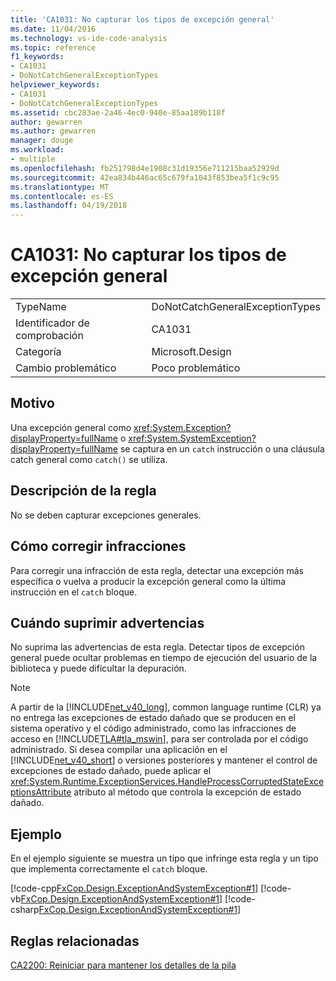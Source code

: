 ```yaml
---
title: 'CA1031: No capturar los tipos de excepción general'
ms.date: 11/04/2016
ms.technology: vs-ide-code-analysis
ms.topic: reference
f1_keywords:
- CA1031
- DoNotCatchGeneralExceptionTypes
helpviewer_keywords:
- CA1031
- DoNotCatchGeneralExceptionTypes
ms.assetid: cbc283ae-2a46-4ec0-940e-85aa189b118f
author: gewarren
ms.author: gewarren
manager: douge
ms.workload:
- multiple
ms.openlocfilehash: fb251798d4e1908c31d19356e711215baa52929d
ms.sourcegitcommit: 42ea834b446ac65c679fa1043f853bea5f1c9c95
ms.translationtype: MT
ms.contentlocale: es-ES
ms.lasthandoff: 04/19/2018
---
```

# <a name="ca1031-do-not-catch-general-exception-types"></a>CA1031: No capturar los tipos de excepción general
|||
|-|-|
|TypeName|DoNotCatchGeneralExceptionTypes|
|Identificador de comprobación|CA1031|
|Categoría|Microsoft.Design|
|Cambio problemático|Poco problemático|

## <a name="cause"></a>Motivo
 Una excepción general como <xref:System.Exception?displayProperty=fullName> o <xref:System.SystemException?displayProperty=fullName> se captura en un `catch` instrucción o una cláusula catch general como `catch()` se utiliza.

## <a name="rule-description"></a>Descripción de la regla
 No se deben capturar excepciones generales.

## <a name="how-to-fix-violations"></a>Cómo corregir infracciones
 Para corregir una infracción de esta regla, detectar una excepción más específica o vuelva a producir la excepción general como la última instrucción en el `catch` bloque.

## <a name="when-to-suppress-warnings"></a>Cuándo suprimir advertencias
 No suprima las advertencias de esta regla. Detectar tipos de excepción general puede ocultar problemas en tiempo de ejecución del usuario de la biblioteca y puede dificultar la depuración.

> [!NOTE]
>  A partir de la [!INCLUDE[net_v40_long](../code-quality/includes/net_v40_long_md.md)], common language runtime (CLR) ya no entrega las excepciones de estado dañado que se producen en el sistema operativo y el código administrado, como las infracciones de acceso en [!INCLUDE[TLA#tla_mswin](../code-quality/includes/tlasharptla_mswin_md.md)], para ser controlada por el código administrado. Si desea compilar una aplicación en el [!INCLUDE[net_v40_short](../code-quality/includes/net_v40_short_md.md)] o versiones posteriores y mantener el control de excepciones de estado dañado, puede aplicar el <xref:System.Runtime.ExceptionServices.HandleProcessCorruptedStateExceptionsAttribute> atributo al método que controla la excepción de estado dañado.

## <a name="example"></a>Ejemplo
 En el ejemplo siguiente se muestra un tipo que infringe esta regla y un tipo que implementa correctamente el `catch` bloque.

 [!code-cpp[FxCop.Design.ExceptionAndSystemException#1](../code-quality/codesnippet/CPP/ca1031-do-not-catch-general-exception-types_1.cpp)]
 [!code-vb[FxCop.Design.ExceptionAndSystemException#1](../code-quality/codesnippet/VisualBasic/ca1031-do-not-catch-general-exception-types_1.vb)]
 [!code-csharp[FxCop.Design.ExceptionAndSystemException#1](../code-quality/codesnippet/CSharp/ca1031-do-not-catch-general-exception-types_1.cs)]

## <a name="related-rules"></a>Reglas relacionadas
 [CA2200: Reiniciar para mantener los detalles de la pila](../code-quality/ca2200-rethrow-to-preserve-stack-details.md)